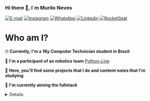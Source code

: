 ### Hi there 👋, I´m Murilo Neves

[![E-mail](http://img.shields.io/badge/Gmail-800BEE?logo=gmail&style=for-the-badge&logoColor=white)](mailto::murilodesouzaneves@gmail.com)
[![Instagram](http://img.shields.io/badge/Instagram-800BEE?logo=instagram&style=for-the-badge&logoColor=white)](https://www.instagram.com/murilo.souzaneves/)
[![WhatsApp](https://img.shields.io/badge/WhatsApp-800BEE?logo=whatsapp&style=for-the-badge&logoColor=white)](https://api.whatsapp.com/send?1=pt_BR&phone=5543988083996)
[![Linkedin](https://img.shields.io/badge/Linkedin-800BEE?logo=linkedin&style=for-the-badge&logoColor=white)](https://www.linkedin.com/in/murilo-souza-5b672a1a0/)
[![RocketSeat](https://img.shields.io/badge/RocketSeat-800BEE?logo=Apache-RocketMQ&style=for-the-badge&logoColor=white)](https://app.rocketseat.com.br/me/murilo-neves-08720)

# Who am I?

:nerd_face: **Currently, I'm a 18y Computer Technician student in Brazil**  

:robot: **I'm a participant of an robotics team** [Python-Line](https://github.com/Python-Line)

:bookmark_tabs: **Here, you'll find some projects that I do and content notes that I'm studying** 

:seedling: **I'm currently aiming the fullstack**

<details>
<ul>
    👩‍💻I have experience with:
    <li><img src="https://img.shields.io/badge/HTML5-800BEE?logo=HTML5&style=for-the-badge&logoColor=white"/></li>
    <li><img src="https://img.shields.io/badge/CSS3-800BEE?logo=CSS3&style=for-the-badge&logoColor=white"/></li>
    <li><img src="https://img.shields.io/badge/JavaScript-800BEE?logo=Javascript&style=for-the-badge&logoColor=white"/></li>
    <li><img src="https://img.shields.io/badge/Typescript-800BEE?logo=Typescript&style=for-the-badge&logoColor=white"/></li>
    <li><img src="https://img.shields.io/badge/ReactJS-800BEE?logo=React&style=for-the-badge&logoColor=white"/></li>
    <li><img src="https://img.shields.io/badge/NodeJS-800BEE?logo=Node.JS&style=for-the-badge&logoColor=white"/></li>
    <li><img src="https://img.shields.io/badge/React Native-800BEE?logo=React&style=for-the-badge&logoColor=white"/></li>
</ul>

<ul>
    📚I'm studying: 
    <li><img src="https://img.shields.io/badge/NEXTJS-800BEE?style=for-the-badge&logoColor=white%22"/></li>
    <li><img src="https://img.shields.io/badge/DOCKER-800BEE?logo=docker&style=for-the-badge&logoColor=white"/></li>
    <li><img src=" https://img.shields.io/badge/Postgresql-800BEE?logo=POSTGRESql&style=for-the-badge&logoColor=white"/></li>
</ul>
<img align="center" src="https://github-profile-trophy.vercel.app/?username=muNeves3" alt="Trophies" />
</details>


